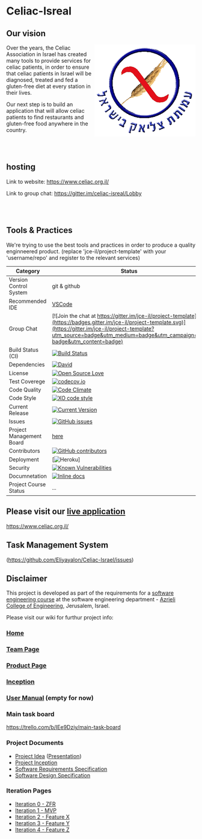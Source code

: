 # Celiac-Isreal
## Our vision
 <img align="right" src="https://github.com/Eliyayalon/Celiac-Israel/blob/master/image/celiac.gif"/>

Over the years, the Celiac Association in Israel has created many tools to provide services for celiac patients, in order to ensure that celiac patients in Israel will be diagnosed, treated and fed a gluten-free diet at every station in their lives.

Our next step is to build an application that will allow celiac patients to find restaurants and gluten-free food anywhere in the country.

<br></br>



## hosting

Link to website:
https://www.celiac.org.il/

Link to group chat:
https://gitter.im/celiac-isreal/Lobby

<br></br>





## Tools & Practices
We're trying to use the best tools and practices in order to produce a quality enginneered product.
(replace 'jce-il/project-template' with your 'username/repo' and register to the relevant services)

|Category|Status|
|---|---|
| Version Control System| git & github |
| Recommended IDE | [VSCode](https://code.visualstudio.com) |
| Group Chat | [![Join the chat at https://gitter.im/jce-il/project-template](https://badges.gitter.im/jce-il/project-template.svg)](https://gitter.im/jce-il/project-template?utm_source=badge&utm_medium=badge&utm_campaign=pr-badge&utm_content=badge) |
| Build Status (CI) |  [![Build Status](https://travis-ci.org/jce-il/project-template.svg?branch=master)](https://travis-ci.org/jce-il/project-template) |
| Dependencies | [![David](https://img.shields.io/david/dev/idleberg/vscode-badges.svg?style=flat-square)](https://david-dm.org/jce-il/project-template?type=dev) |
| License | [![Open Source Love](https://badges.frapsoft.com/os/mit/mit.svg?v=102)](https://github.com/ellerbrock/open-source-badge/) |
| Test Coverege | [![codecov.io](https://codecov.io/github/jce-il/project-template/coverage.svg?branch=master)](https://codecov.io/github/jce-il/project-template?branch=master) |
| Code Quality | [![Code Climate](https://codeclimate.com/github/jce-il/project-template.svg)](https://codeclimate.com/github/jce-il/project-template) |
| Code Style | [![XO code style](https://img.shields.io/badge/code_style-XO-5ed9c7.svg)](https://github.com/jce-il/project-template) |
| Current Release | [![Current Version](https://img.shields.io/github/release/jce-il/project-template.svg?style=flat)](https://github.com/jce-il/project-template/releases) |
| Issues | [![GitHub issues](https://img.shields.io/github/issues/jce-il/project-template.svg?style=flat)](https://github.com/jce-il/project-template/issues) |
| Project Management Board| [here](https://github.com/jce-il/project-template/projects/1) |
| Contributors | [![GitHub contributors](https://img.shields.io/github/contributors/cdnjs/cdnjs.svg)](https://github.com/jce-il/project-template/graphs/contributors)|
| Deployment | [![Heroku](http://heroku-badge.herokuapp.com/?app=my-app&style=flat&svg=1&root=index.html)] |
| Security | [![Known Vulnerabilities](https://snyk.io/test/github/jce-il/project-template/badge.svg)](https://snyk.io/test/github/jce-il/project-template) |
| Documnetation | [![Inline docs](http://inch-ci.org/github/jce-il/project-template.svg?branch=master)](http://inch-ci.org/github/jce-il/project-template) |
| Project Course Status | ... |

## Please visit our [live application](https://demo.reactstarterkit.com/)
https://www.celiac.org.il/


## Task Management System
(https://github.com/Eliyayalon/Celiac-Israel/issues)


## Disclaimer
This project is developed as part of the requirements for a [software engineering course](https://github.com/jce-il/se-class/wiki) at the software engineering department - [Azrieli College of Engineering](http://www.jce.ac.il/), Jerusalem, Israel.

Please visit our wiki for furthur project info: 
### [Home ](../../wiki/Home)
### [Team Page](../../wiki/team)
### [Product Page](../../wiki/ProductPage)
### [Inception ](../../wiki/Inception)
### [User Manual](../../wiki/user-manual) (empty for now)


### Main task board
https://trello.com/b/IEe9Dziy/main-task-board

### Project Documents
- [Project Idea](docs/idea.pdf) ([Presentation](docs/idea-slides.pdf))
- [Project Inception](../../wiki/inception)
- [Software Requirements Specification](../../wiki/srs)
- [Software Design Specification](../../wiki/sds)

### Iteration Pages
- [Iteration 0 - ZFR](../../wiki/iter0-zfr)
- [Iteration 1 - MVP]()
- [Iteration 2 - Feature X]()
- [Iteration 3 - Feature Y]()
- [Iteration 4 - Feature Z]()



